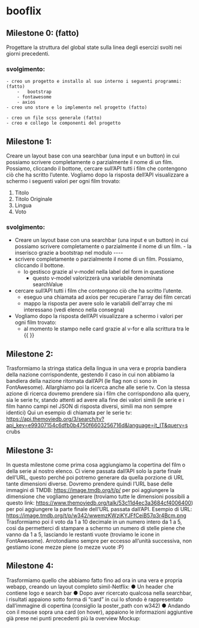 # booflix

## Milestone 0: (fatto)

Progettare la struttura del global state sulla linea degli esercizi svolti nei giorni
precedenti.

### svolgimento:

    - creo un progetto e installo al suo interno i seguenti programmi: (fatto)
        -   bootstrap
        - fontawesome
        - axios
    - creo uno store e lo implemento nel progetto (fatto)

    - creo un file scss generale (fatto)
    - creo e collego le componenti del progetto

## Milestone 1:

Creare un layout base con una searchbar (una input e un button) in cui possiamo
scrivere completamente o parzialmente il nome di un film. Possiamo, cliccando il
bottone, cercare sull’API tutti i film che contengono ciò che ha scritto l’utente.
Vogliamo dopo la risposta dell’API visualizzare a schermo i seguenti valori per ogni
film trovato:

1. Titolo
2. Titolo Originale
3. Lingua
4. Voto

### svolgimento:

- Creare un layout base con una searchbar (una input e un button) in cui possiamo
  scrivere completamente o parzialmente il nome di un film. - la inserisco grazie a bootstrap nel modulo ----
- scrivere completamente o parzialmente il nome di un film. Possiamo, cliccando il bottone.
  - lo gestisco grazie al v-model nella label del form in questione
    - questo v-model valorizzerà una variabile denominata searchValue
- cercare sull’API tutti i film che contengono ciò che ha scritto l’utente.
  - eseguo una chiamata ad axios per recuperare l'array dei film cercati
  - mappo la risposta per avere solo le variabili dell'array che mi interessano (vedi elenco nella consegna)
- Vogliamo dopo la risposta dell’API visualizzare a schermo i valori per ogni film trovato:
  - al momento le stampo nelle card grazie al v-for e alla scrittura tra le {{ }}

## Milestone 2:

Trasformiamo la stringa statica della lingua in una vera e propria bandiera della
nazione corrispondente, gestendo il caso in cui non abbiamo la bandiera della
nazione ritornata dall’API (le flag non ci sono in FontAwesome).
Allarghiamo poi la ricerca anche alle serie tv. Con la stessa azione di ricerca
dovremo prendere sia i film che corrispondono alla query, sia le serie tv, stando
attenti ad avere alla fine dei valori simili (le serie e i film hanno campi nel JSON di
risposta diversi, simili ma non sempre identici)
Qui un esempio di chiamata per le serie tv:
https://api.themoviedb.org/3/search/tv?api_key=e99307154c6dfb0b4750f6603256716d&language=it_IT&query=s
crubs

## Milestone 3:

In questa milestone come prima cosa aggiungiamo la copertina del film o della serie
al nostro elenco. Ci viene passata dall’API solo la parte finale dell’URL, questo
perché poi potremo generare da quella porzione di URL tante dimensioni diverse.
Dovremo prendere quindi l’URL base delle immagini di TMDB:
https://image.tmdb.org/t/p/ per poi aggiungere la dimensione che vogliamo generare
(troviamo tutte le dimensioni possibili a questo link:
https://www.themoviedb.org/talk/53c11d4ec3a3684cf4006400) per poi aggiungere la
parte finale dell’URL passata dall’API.
Esempio di URL:
https://image.tmdb.org/t/p/w342/wwemzKWzjKYJFfCeiB57q3r4Bcm.png
Trasformiamo poi il voto da 1 a 10 decimale in un numero intero da 1 a 5, così da
permetterci di stampare a schermo un numero di stelle piene che vanno da 1 a 5,
lasciando le restanti vuote (troviamo le icone in FontAwesome).
Arrotondiamo sempre per eccesso all’unità successiva, non gestiamo icone mezze
piene (o mezze vuote :P)

## Milestone 4:

Trasformiamo quello che abbiamo fatto fino ad ora in una vera e propria webapp,
creando un layout completo simil-Netflix:
● Un header che contiene logo e search bar
● Dopo aver ricercato qualcosa nella searchbar, i risultati appaiono sotto forma
di “card” in cui lo sfondo è rappresentato dall’immagine di copertina (consiglio
la poster_path con w342)
● Andando con il mouse sopra una card (on hover), appaiono le informazioni
aggiuntive già prese nei punti precedenti più la overview
Mockup:
